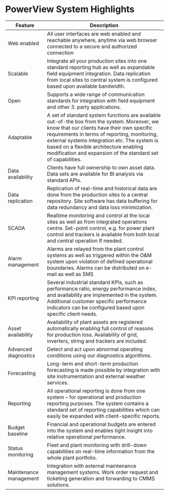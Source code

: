# PowerView System Highlights



| Feature | Description |
|---------|---------|
| Web enabled | All user interfaces are web enabled and reachable anywhere, anytime via web browser connected to a secure and authorized connection |
| Scalable | Integrate all your production sites into one standard reporting hub as well as expandable field equipment integration. Data replication from local sites to central system is configured based upon available bandwidth. |
| Open | Supports a wide range of communication standards for integration with field equipment and other 3. party applications.  |
| Adaptable | A set of standard system functions are available out-of-the box from the system. Moreover, we know that our clients have their own specific requirements in terms of reporting, monitoring, external systems integration etc. The system is based on a flexible architecture enabling modification and expansion of the standard set of capabilities. |
| Data availability | Clients have full ownership to own asset data. Data sets are available for BI analysis via standard APIs. |
| Data replication | Replication of real-time and historical data are done from the production sites to a central repository. Site software has data buffering for data redundancy and data loss minimization.  |
| SCADA | Realtime monitoring and control at the local sites as well as from integrated operations centre. Set-point control, e.g. for power plant control and trackers is available from both local and central operation If needed. |
| Alarm management | Alarms are relayed from the plant control systems as well as triggered within the O&M system upon violation of defined operational boundaries. Alarms can be distributed on e-mail as well as SMS |
| KPI reporting | Several industrial standard KPIs, such as performance ratio, energy performance index, and availability are implemented in the system. Additional customer specific performance indicators can be configured based upon specific client needs. |
| Asset availability | Availability of plant assets are registered automatically enabling full control of reasons for production loss. Availability of grid, inverters, string and trackers are included.  |
| Advanced diagnostics | Detect and act upon abnormal operating conditions using our diagnostics algorithms.  |
| Forecasting | Long-term and short-term production forecasting is made possible by integration with site instrumentation and external weather services.  |
| Reporting | All operational reporting is done from one system – for operational and production reporting purposes. The system contains a standard set of reporting capabilities which can easily be expanded with client-specific reports. |
| Budget baseline | Financial and operational budgets are entered into the system and enables tight insight into relative operational performance. |
| Status monitoring | Fleet and plant monitoring with drill-down capabilities on real-time information from the whole plant portfolio. | Device status information (operational, non-operational, failure etc.) is logged and retrievable from e.g. asset availability reporting.
| Maintenance management | Integration with external maintenance management systems. Work order request and ticketing generation and forwarding to CMMS solutions.  |


